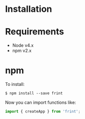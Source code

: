 # Installation

# Requirements

* Node v4.x
* npm v2.x

# npm

To install:

```
$ npm install --save frint
```

Now you can import functions like:

```js
import { createApp } from 'frint';
```


